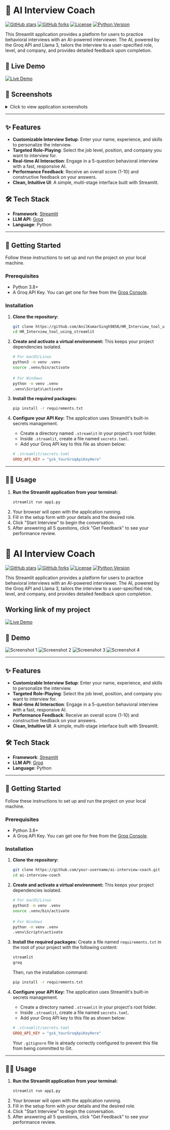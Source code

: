 # 🤖 AI Interview Coach

[![GitHub stars](https://img.shields.io/github/stars/AnilKumarSingh9856/HR_Interview_tool_using_streamlit?style=flat&color=yellow)](https://github.com/AnilKumarSingh9856/HR_Interview_tool_using_streamlit/stargazers)
[![GitHub forks](https://img.shields.io/github/forks/AnilKumarSingh9856/HR_Interview_tool_using_streamlit?style=flat&color=orange)](https://github.com/AnilKumarSingh9856/HR_Interview_tool_using_streamlit/network)
[![License](https://img.shields.io/github/license/AnilKumarSingh9856/HR_Interview_tool_using_streamlit?style=flat&color=blue)](LICENSE)
[![Python Version](https://img.shields.io/badge/python-3.9+-blue.svg)](https://www.python.org/downloads/release/python-390/)

This Streamlit application provides a platform for users to practice behavioral interviews with an AI-powered interviewer. The AI, powered by the Groq API and Llama 3, tailors the interview to a user-specified role, level, and company, and provides detailed feedback upon completion.

## 🚀 Live Demo
<a href="https://hrinterviewtool.streamlit.app/" target="_blank">
<img src="https://img.shields.io/badge/Live_Demo-Click_Here-brightgreen?style=for-the-badge&logo=streamlit" alt="Live Demo"/>
</a>

## 📸 Screenshots

<details>
<summary>Click to view application screenshots</summary>

*Setup Page*
![Screenshot 1](images/01_image.png)
*Interview in Progress*
![Screenshot 2](images/02_image.png)
*Interview Question*
![Screenshot 3](images/03_image.png)
*Interview Complete*
![Screenshot 4](images/04_image.png)
*Feedback View*
![Screenshot 5](images/05_image.png)

</details>

---

## ✨ Features

- **Customizable Interview Setup**: Enter your name, experience, and skills to personalize the interview.
- **Targeted Role-Playing**: Select the job level, position, and company you want to interview for.
- **Real-time AI Interaction**: Engage in a 5-question behavioral interview with a fast, responsive AI.
- **Performance Feedback**: Receive an overall score (1-10) and constructive feedback on your answers.
- **Clean, Intuitive UI**: A simple, multi-stage interface built with Streamlit.

## 🛠️ Tech Stack

- **Framework**: [Streamlit](https://streamlit.io/)
- **LLM API**: [Groq](https://groq.com/)
- **Language**: Python

---

## 🚀 Getting Started

Follow these instructions to set up and run the project on your local machine.

### Prerequisites

- Python 3.8+
- A Groq API Key. You can get one for free from the [Groq Console](https://console.groq.com/keys).

### Installation

1.  **Clone the repository:**
    ```bash
    git clone https://github.com/AnilKumarSingh9856/HR_Interview_tool_using_streamlit.git
    cd HR_Interview_tool_using_streamlit
    ```

2.  **Create and activate a virtual environment:**
    This keeps your project dependencies isolated.
    ```bash
    # For macOS/Linux
    python3 -m venv .venv
    source .venv/bin/activate

    # For Windows
    python -m venv .venv
    .venv\Scripts\activate
    ```

3.  **Install the required packages:**
    ```bash
    pip install -r requirements.txt
    ```

4.  **Configure your API Key:**
    The application uses Streamlit's built-in secrets management.

    - Create a directory named `.streamlit` in your project's root folder.
    - Inside `.streamlit`, create a file named `secrets.toml`.
    - Add your Groq API key to this file as shown below:

    ```toml
    # .streamlit/secrets.toml
    GROQ_API_KEY = "gsk_YourGroqApiKeyHere"
    ```

---

## 🏃‍♀️ Usage

1.  **Run the Streamlit application from your terminal:**
    ```bash
    streamlit run app1.py
    ```
2.  Your browser will open with the application running.
3.  Fill in the setup form with your details and the desired role.
4.  Click "Start Interview" to begin the conversation.
5.  After answering all 5 questions, click "Get Feedback" to see your performance review.

# 🤖 AI Interview Coach

[![GitHub stars](https://img.shields.io/github/stars/your-username/ai-interview-coach?style=flat&color=yellow)](https://github.com/your-username/ai-interview-coach/stargazers)
[![GitHub forks](https://img.shields.io/github/forks/your-username/ai-interview-coach?style=flat&color=orange)](https://github.com/your-username/ai-interview-coach/network)
[![License](https://img.shields.io/github/license/your-username/ai-interview-coach?style=flat&color=blue)](LICENSE)
[![Python Version](https://img.shields.io/badge/python-3.9+-blue.svg)](https://www.python.org/downloads/release/python-390/)

This Streamlit application provides a platform for users to practice behavioral interviews with an AI-powered interviewer. The AI, powered by the Groq API and Llama 3, tailors the interview to a user-specified role, level, and company, and provides detailed feedback upon completion.

## Working link of my project
<a href="https://hrinterviewtool.streamlit.app/" target="_blank">
<img src="https://www.google.com/search?q=https://img.shields.io/badge/Live-Demo-brightgreen%3Fstyle%3Dfor-the-badge%26logo%3Dstreamlit" alt="Live Demo"/>
</a>

## 📸 Demo
![Screenshot 1](<img width="1041" height="938" alt="image" src="https://github.com/user-attachments/assets/8715281d-0a65-40a9-a059-92be5d0affb2" />)
![Screenshot 2](<img width="1013" height="875" alt="image" src="https://github.com/user-attachments/assets/2a34f829-981b-4436-873c-8aa383a41c08" />)
![Screenshot 3](<img width="1012" height="655" alt="image" src="https://github.com/user-attachments/assets/6ea41bc4-f38a-4121-9b40-ad3c51dc3b6b" />)
![Screenshot 4](<img width="1000" height="965" alt="image" src="https://github.com/user-attachments/assets/cf2c45eb-aed4-4e7e-bd67-9154fa8f00da" />)

---

## ✨ Features

- **Customizable Interview Setup**: Enter your name, experience, and skills to personalize the interview.
- **Targeted Role-Playing**: Select the job level, position, and company you want to interview for.
- **Real-time AI Interaction**: Engage in a 5-question behavioral interview with a fast, responsive AI.
- **Performance Feedback**: Receive an overall score (1-10) and constructive feedback on your answers.
- **Clean, Intuitive UI**: A simple, multi-stage interface built with Streamlit.

## 🛠️ Tech Stack

- **Framework**: [Streamlit](https://streamlit.io/)
- **LLM API**: [Groq](https://groq.com/)
- **Language**: Python

---

## 🚀 Getting Started

Follow these instructions to set up and run the project on your local machine.

### Prerequisites

- Python 3.8+
- A Groq API Key. You can get one for free from the [Groq Console](https://console.groq.com/keys).

### Installation

1.  **Clone the repository:**
    ```bash
    git clone https://github.com/your-username/ai-interview-coach.git
    cd ai-interview-coach
    ```

2.  **Create and activate a virtual environment:**
    This keeps your project dependencies isolated.
    ```bash
    # For macOS/Linux
    python3 -m venv .venv
    source .venv/bin/activate

    # For Windows
    python -m venv .venv
    .venv\Scripts\activate
    ```

3.  **Install the required packages:**
    Create a file named `requirements.txt` in the root of your project with the following content:
    ```txt
    streamlit
    groq
    ```
    Then, run the installation command:
    ```bash
    pip install -r requirements.txt
    ```

4.  **Configure your API Key:**
    The application uses Streamlit's built-in secrets management.

    - Create a directory named `.streamlit` in your project's root folder.
    - Inside `.streamlit`, create a file named `secrets.toml`.
    - Add your Groq API key to this file as shown below:

    ```toml
    # .streamlit/secrets.toml
    GROQ_API_KEY = "gsk_YourGroqApiKeyHere"
    ```
    Your `.gitignore` file is already correctly configured to prevent this file from being committed to Git.

---

## 🏃‍♀️ Usage

1.  **Run the Streamlit application from your terminal:**
    ```bash
    streamlit run app1.py
    ```
2.  Your browser will open with the application running.
3.  Fill in the setup form with your details and the desired role.
4.  Click "Start Interview" to begin the conversation.
5.  After answering all 5 questions, click "Get Feedback" to see your performance review.
